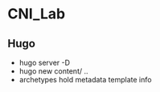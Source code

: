 # CNI_Lab

## Hugo

- hugo server -D
- hugo new content/ ..
- archetypes hold metadata template info
